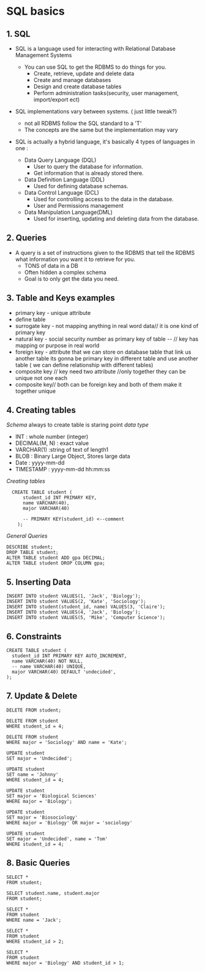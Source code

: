 # SQL basics

## 1. SQL

- SQL is a language used for interacting with Relational Database Management Systems
  - You can use SQL to get the RDBMS to do things for you.
    - Create, retrieve, update and delete data
    - Create and manage databases
    - Design and create database tables
    - Perform administration tasks(security, user management, import/export ect)
- SQL implementations vary between systems. ( just little tweak?)

  - not all RDBMS follow the SQL standard to a 'T'
  - The concepts are the same but the implementation may vary

- SQL is actually a hybrid language, it's basically 4 types of languages in one :
  - Data Query Language (DQL)
    - User to query the database for information.
    - Get information that is already stored there.
  - Data Definition Language (DDL)
    - Used for defining database schemas.
  - Data Control Language (DCL)
    - Used for controlling access to the data in the database.
    - User and Permissions management
  - Data Manipulation Language(DML)
    - Used for inserting, updating and deleting data from the database.

## 2. Queries

- A query is a set of instructions given to the RDBMS that tell the RDBMS what information you want it to retrieve for you.
  - TONS of data in a DB
  - Often hidden a complex schema
  - Goal is to only get the data you need.

## 3. Table and Keys examples

- primary key - unique attribute
- define table
- surrogate key - not mapping anything in real word data// it is one kind of primary key
- natural key - social security number as primary key of table -- // key has mapping or purpose in real world
- foreign key - attribute that we can store on database table that link us another table
  its gonna be primary key in different table and use another table
  ( we can define relationship with different tables)
- composite key // key need two attribute //only together they can be unique not one each
- composite key// both can be foreign key and both of them make it together unique

## 4. Creating tables

_Schema_
always to create table is staring point
_data type_

- INT : whole number (integer)
- DECIMAL(M, N) : exact value
- VARCHAR(1) :string of text of length1
- BLOB : Binary Large Object, Stores large data
- Date : yyyy-mm-dd
- TIMESTAMP : yyyy-mm-dd hh:mm:ss

_Creating tables_

      CREATE TABLE student (
          student_id INT PRIMARY KEY,
          name VARCHAR(40),
          major VARCHAR(40)

          -- PRIMARY KEY(student_id) <--comment
        );

_General Queries_

    DESCRIBE student;
    DROP TABLE student;
    ALTER TABLE student ADD gpa DECIMAL;
    ALTER TABLE student DROP COLUMN gpa;

## 5. Inserting Data

    INSERT INTO student VALUES(1, 'Jack', 'Biology');
    INSERT INTO student VALUES(2, 'Kate', 'Sociology');
    INSERT INTO student(student_id, name) VALUES(3, 'Claire');
    INSERT INTO student VALUES(4, 'Jack', 'Biology');
    INSERT INTO student VALUES(5, 'Mike', 'Computer Science');

## 6. Constraints

    CREATE TABLE student (
      student_id INT PRIMARY KEY AUTO_INCREMENT,
      name VARCHAR(40) NOT NULL,
      -- name VARCHAR(40) UNIQUE,
      major VARCHAR(40) DEFAULT 'undecided',
    );

## 7. Update & Delete

    DELETE FROM student;

    DELETE FROM student
    WHERE student_id = 4;

    DELETE FROM student
    WHERE major = 'Sociology' AND name = 'Kate';

    UPDATE student
    SET major = 'Undecided';

    UPDATE student
    SET name = 'Johnny'
    WHERE student_id = 4;

    UPDATE student
    SET major = 'Biological Sciences'
    WHERE major = 'Biology';

    UPDATE student
    SET major = 'Biosociology'
    WHERE major = 'Biology' OR major = 'sociology'

    UPDATE student
    SET major = 'Undecided', name = 'Tom'
    WHERE student_id = 4;

## 8. Basic Queries

    SELECT *
    FROM student;

    SELECT student.name, student.major
    FROM student;

    SELECT *
    FROM student
    WHERE name = 'Jack';

    SELECT *
    FROM student
    WHERE student_id > 2;

    SELECT *
    FROM student
    WHERE major = 'Biology' AND student_id > 1;
